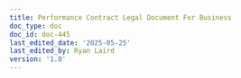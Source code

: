 ```yaml
---
title: Performance Contract Legal Document For Business
doc_type: doc
doc_id: doc-445
last_edited_date: '2025-05-25'
last_edited_by: Ryan Laird
version: '1.0'
---
```



